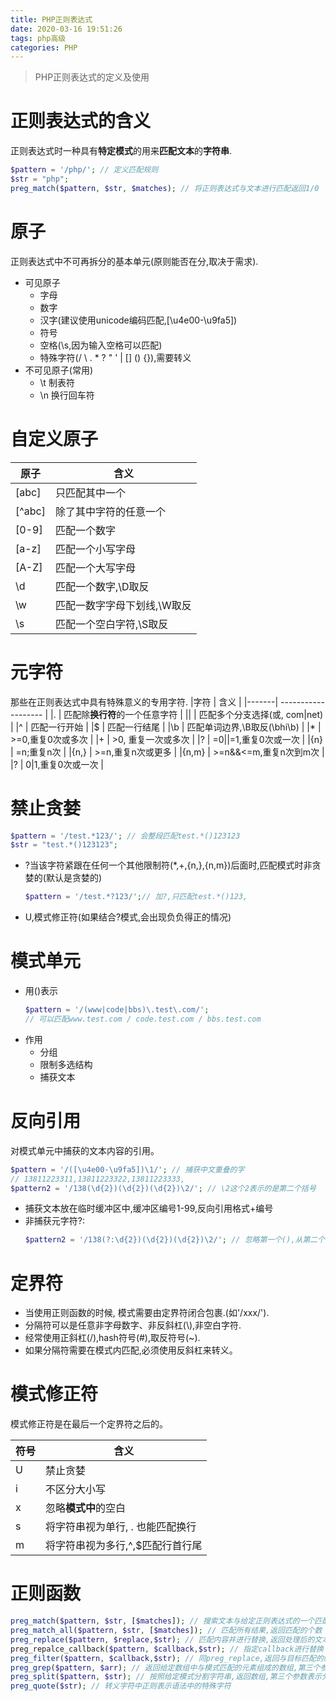```yaml
---
title: PHP正则表达式
date: 2020-03-16 19:51:26
tags: php高级
categories: PHP
---
```

>PHP正则表达式的定义及使用

<!--more-->
# 正则表达式的含义
正则表达式时一种具有**特定模式**的用来**匹配文本**的**字符串**.
```php
$pattern = '/php/'; // 定义匹配规则
$str = "php";
preg_match($pattern, $str, $matches); // 将正则表达式与文本进行匹配返回1/0
```

# 原子
正则表达式中不可再拆分的基本单元(原则能否在分,取决于需求).
- 可见原子
  * 字母
  * 数字
  * 汉字(建议使用unicode编码匹配,[\u4e00-\u9fa5])
  * 符号
  * 空格(\s,因为输入空格可以匹配)
  * 特殊字符(/ \ . * ? " ' | [] () {}),需要转义
- 不可见原子(常用)
  * \t 制表符
  * \n 换行回车符  

# 自定义原子
|原子   | 含义                       |
|-------| -------------------        |
|[abc]  | 只匹配其中一个             |
|[^abc] | 除了其中字符的任意一个     |
|[0-9]  | 匹配一个数字               |
|[a-z]  | 匹配一个小写字母           |
|[A-Z]  | 匹配一个大写字母           |
|\d     | 匹配一个数字,\D取反        |
|\w     | 匹配一数字字母下划线,\W取反|
|\s     | 匹配一个空白字符,\S取反    |

# 元字符
那些在正则表达式中具有特殊意义的专用字符.
|字符   | 含义                           |
|-------| -------------------            |
|.      | 匹配除**换行符**的一个任意字符 |
||      | 匹配多个分支选择(或, com|net)  |
|^      | 匹配一行开始                   |
|$      | 匹配一行结尾                   |
|\b     | 匹配单词边界,\B取反(\bhi\b)    |
|*      | >=0,重复0次或多次              |
|+      | >0, 重复一次或多次             |
|?      | =0||=1,重复0次或一次           |
|{n}    | =n;重复n次                     |
|{n,}   | >=n,重复n次或更多              |
|{n,m}  | >=n&&<=m,重复n次到m次          |
|?      | 0|1,重复0次或一次              |

# 禁止贪婪
```php
$pattern = '/test.*123/'; // 会整段匹配test.*()123123
$str = "test.*()123123";
```
- ?当该字符紧跟在任何一个其他限制符(*,+,{n,},{n,m})后面时,匹配模式时非贪婪的(默认是贪婪的)
  ```php
  $pattern = '/test.*?123/';// 加?,只匹配test.*()123,
  ```
- U,模式修正符(如果结合?模式,会出现负负得正的情况)

# 模式单元
- 用()表示
  ```php
  $pattern = '/(www|code|bbs)\.test\.com/';
  // 可以匹配www.test.com / code.test.com / bbs.test.com
  ```
- 作用
  * 分组
  * 限制多选结构
  * 捕获文本  

# 反向引用
对模式单元中捕获的文本内容的引用。
```php
$pattern = '/([\u4e00-\u9fa5])\1/'; // 捕获中文重叠的字
// 13811223311,13811223322,13811223333,
$pattern2 = '/138(\d{2})(\d{2})(\d{2})\2/'; // \2这个2表示的是第二个括号
```
- 捕获文本放在临时缓冲区中,缓冲区编号1-99,反向引用格式\+编号
- 非捕获元字符?:
  ```php
  $pattern2 = '/138(?:\d{2})(\d{2})(\d{2})\2/'; // 忽略第一个(),从第二个开始,该表达式会匹配到13811223333
  ```

# 定界符
- 当使用正则函数的时候, 模式需要由定界符闭合包裹.(如'/xxx/').
- 分隔符可以是任意非字母数字、非反斜杠(\\),非空白字符.
- 经常使用正斜杠(/),hash符号(#),取反符号(~).
- 如果分隔符需要在模式内匹配,必须使用反斜杠来转义。

# 模式修正符
模式修正符是在最后一个定界符之后的。

| 符号   | 含义                               |
|--------|---------------------               |
|U       |禁止贪婪                            |
|i       |不区分大小写                        |
|x       |忽略**模式中**的空白                |
|s       |将字符串视为单行, . 也能匹配换行     |
|m       |将字符串视为多行,^,$匹配行首行尾     |

# 正则函数
```php
preg_match($pattern, $str, [$matches]); // 搜索文本与给定正则表达式的一个匹配,返回1/0,匹配一个结果
preg_match_all($pattern, $str, [$matches]); // 匹配所有结果,返回匹配的个数
preg_replace($pattern, $replace,$str); // 匹配内容并进行替换,返回处理后的文本
preg_repalce_callback($pattern, $callback,$str); // 指定callback进行替换
preg_filter($pattern, $callback,$str); // 同preg_replace,返回与目标匹配的结果,不符合条件的会被截断
preg_grep($pattern, $arr); // 返回给定数组中与模式匹配的元素组成的数组,第三个参数PREG_GREP_INVERT取反
preg_split($pattern, $str); // 按照给定模式分割字符串,返回数组,第三个参数表示分成多少段
preg_quote($str); // 转义字符中正则表示语法中的特殊字符
```
